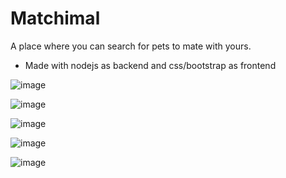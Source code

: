 # Matchimal
A place where you can search for pets to mate with yours.
- Made with nodejs as backend and css/bootstrap as frontend

![image](https://user-images.githubusercontent.com/46298019/112944971-72405b00-9155-11eb-8d9f-af8eb7917e32.png)

![image](https://user-images.githubusercontent.com/46298019/112945008-808e7700-9155-11eb-9517-289b7f1e7cea.png)
 
![image](https://user-images.githubusercontent.com/46298019/112945026-87b58500-9155-11eb-9891-60f8e64bc601.png)

![image](https://user-images.githubusercontent.com/46298019/112945041-8edc9300-9155-11eb-9a11-2899dfdaff19.png)

![image](https://user-images.githubusercontent.com/46298019/112945111-a9af0780-9155-11eb-9384-6a1a36fdb5db.png)
